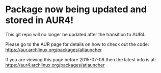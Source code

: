 # Package now being updated and stored in AUR4!
This git repo will no longer be updated after the transition to AUR4.

Please go to the AUR page for details on how to check out the code: https://aur.archlinux.org/packages/atlauncher

If you are viewing this page before 2015-07-08 then the latest info is at: https://aur4.archlinux.org/packages/atlauncher
